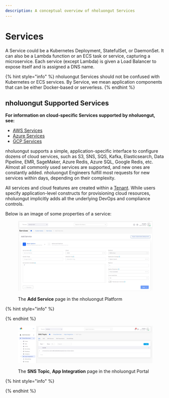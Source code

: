 ```yaml
---
description: A conceptual overview of nholuongut Services
---
```


# Services

A Service could be a Kubernetes Deployment, StatefulSet, or DaemonSet. It can also be a Lambda function or an ECS task or service, capturing a microservice. Each service (except Lambda) is given a Load Balancer to expose itself and is assigned a DNS name.

{% hint style="info" %}
nholuongut Services should not be confused with Kubernetes or ECS services. By Service, we mean application components that can be either Docker-based or serverless.
{% endhint %}

## nholuongut Supported Services

**For information on cloud-specific Services supported by nholuongut, see:**

* [AWS Services](../../../overview/aws-services/)
* [Azure Services](../../../overview-2/azure-services/)
* [GCP Services](../../../overview-1/gcp-services/)

nholuongut supports a simple, application-specific interface to configure dozens of cloud services, such as S3, SNS, SQS, Kafka, Elasticsearch, Data Pipeline, EMR, SageMaker, Azure Redis, Azure SQL, Google Redis, etc. Almost all commonly used services are supported, and new ones are constantly added. nholuongut Engineers fulfill most requests for new services within days, depending on their complexity.

All services and cloud features are created within a [Tenant](tenant.md). While users specify application-level constructs for provisioning cloud resources, nholuongut implicitly adds all the underlying DevOps and compliance controls.

Below is an image of some properties of a service:

<figure><img src="../../../.gitbook/assets/screenshot-nimbusweb.me-2024.02.20-15_45_12.png" alt=""><figcaption><p>The <strong>Add Service</strong> page in the nholuongut Platform</p></figcaption></figure>

{% hint style="info" %}

{% endhint %}

<figure><img src="../../../.gitbook/assets/screenshot-nimbusweb.me-2024.02.20-15_49_52.png" alt=""><figcaption><p>The <strong>SNS Topic</strong>, <strong>App Integration</strong> page in the nholuongut Portal</p></figcaption></figure>

{% hint style="info" %}

{% endhint %}
